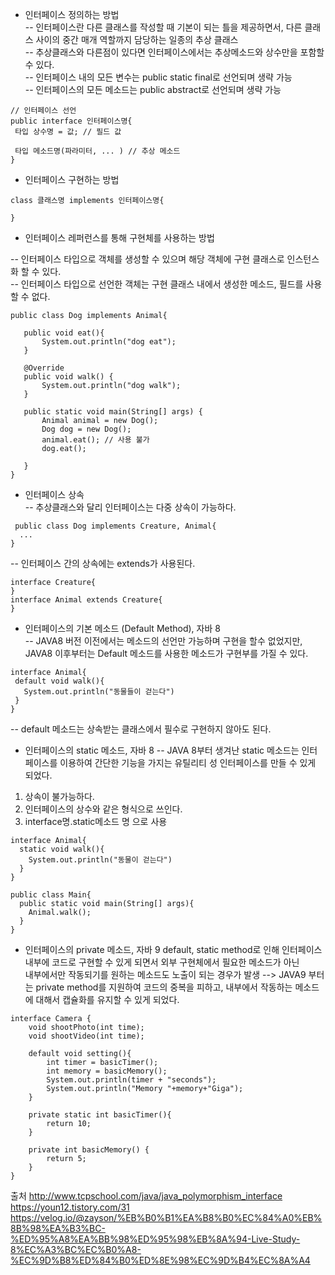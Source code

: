 - 인터페이스 정의하는 방법  
  -- 인터페이스란 다른 클래스를 작성할 때 기본이 되는 틀을 제공하면서, 다른 클래스 사이의 중간 매개 역할까지 담당하는 일종의 추상 클래스  
  -- 추상클래스와 다른점이 있다면 인터페이스에서는 추상메소드와 상수만을 포함할 수 있다.  
  -- 인터페이스 내의 모든 변수는 public static final로 선언되며 생략 가능  
  -- 인터페이스의 모든 메소드는 public abstract로 선언되며 생략 가능  
 ```
 // 인터페이스 선언
 public interface 인터페이스명{
  타입 상수명 = 값; // 필드 값
  
  타입 메소드명(파라미터, ... ) // 추상 메소드
 }
 ```
 
- 인터페이스 구현하는 방법  
```
class 클래스명 implements 인터페이스명{

}
```

- 인터페이스 레퍼런스를 통해 구현체를 사용하는 방법  
  
 -- 인터페이스 타입으로 객체를 생성할 수 있으며 해당 객체에 구현 클래스로 인스턴스화 할 수 있다.  
 -- 인터페이스 타입으로 선언한 객체는 구현 클래스 내에서 생성한 메소드, 필드를 사용할 수 없다.
 ```
 public class Dog implements Animal{

    public void eat(){
        System.out.println("dog eat");
    }

    @Override
    public void walk() {
        System.out.println("dog walk");
    }

    public static void main(String[] args) {
        Animal animal = new Dog();
        Dog dog = new Dog();
        animal.eat(); // 사용 불가
        dog.eat();

    }
}
 ```
- 인터페이스 상속  
-- 추상클래스와 달리 인터페이스는 다중 상속이 가능하다.
```
 public class Dog implements Creature, Animal{
  ...
}
```
-- 인터페이스 간의 상속에는 extends가 사용된다.
 ```
 interface Creature{
 }
 interface Animal extends Creature{
 }
 ```
- 인터페이스의 기본 메소드 (Default Method), 자바 8  
 -- JAVA8 버전 이전에서는 메소드의 선언만 가능하며 구현을 할수 없었지만, 
 JAVA8 이후부터는 Default 메소드를 사용한 메소드가 구현부를 가질 수 있다.  
 ```
interface Animal{
  default void walk(){
    System.out.println("동물들이 걷는다")
  }
}
 ```  
 -- default 메소드는 상속받는 클래스에서 필수로 구현하지 않아도 된다.
- 인터페이스의 static 메소드, 자바 8
-- JAVA 8부터 생겨난 static 메소드는 인터페이스를 이용하여 간단한 기능을 가지는 유틸리티 성 인터페이스를 만들 수 있게 되었다.
1. 상속이 불가능하다.
2. 인터페이스의 상수와 같은 형식으로 쓰인다.
3. interface명.static메소드 명 으로 사용
```
interface Animal{
  static void walk(){
    System.out.println("동물이 걷는다")
  }
}

public class Main{
  public static void main(String[] args){
    Animal.walk(); 
  }
}
```
- 인터페이스의 private 메소드, 자바 9
default, static method로 인해 인터페이스 내부에 코드로 구현할 수 있게 되면서 외부 구현체에서 필요한 메소드가 아닌  
내부에서만 작동되기를 원하는 메소드도 노출이 되는 경우가 발생
--> JAVA9 부터는 private method를 지원하여 코드의 중복을 피하고, 내부에서 작동하는 메소드에 대해서 캡슐화를 유지할 수 있게 되었다.
```
interface Camera {
    void shootPhoto(int time);
    void shootVideo(int time);

    default void setting(){
        int timer = basicTimer();
        int memory = basicMemory();
        System.out.println(timer + "seconds");
        System.out.println("Memory "+memory+"Giga");
    }

    private static int basicTimer(){
        return 10;
    }

    private int basicMemory() {
        return 5;
    }
}
```


출처
http://www.tcpschool.com/java/java_polymorphism_interface  
https://youn12.tistory.com/31  
https://velog.io/@zayson/%EB%B0%B1%EA%B8%B0%EC%84%A0%EB%8B%98%EA%B3%BC-%ED%95%A8%EA%BB%98%ED%95%98%EB%8A%94-Live-Study-8%EC%A3%BC%EC%B0%A8-%EC%9D%B8%ED%84%B0%ED%8E%98%EC%9D%B4%EC%8A%A4
